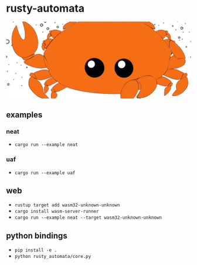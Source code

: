# rusty-automata

![rustacean](docs/images/notferris.png)


## examples

<!-- TODO: add example images -->

### neat

- `cargo run --example neat`

### uaf

- `cargo run --example uaf`

## web

- `rustup target add wasm32-unknown-unknown`
- `cargo install wasm-server-runner`
- `cargo run --example neat --target wasm32-unknown-unknown`


## python bindings
- `pip install -e .`
- `python rusty_automata/core.py`
